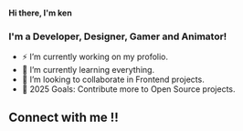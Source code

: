 #### Hi there, I'm ken

### I'm a Developer, Designer, Gamer and Animator!

- ⚡ I’m currently working on my profolio.
- 🌱 I’m currently learning everything.
- 👯 I’m looking to collaborate in Frontend projects.
- 🥅 2025 Goals: Contribute more to Open Source projects.

## Connect with me !!
